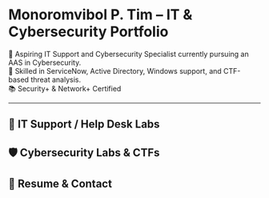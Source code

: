 # Monoromvibol P. Tim – IT & Cybersecurity Portfolio

🎯 Aspiring IT Support and Cybersecurity Specialist currently pursuing an AAS in Cybersecurity.  
💼 Skilled in ServiceNow, Active Directory, Windows support, and CTF-based threat analysis.  
📚 Security+ & Network+ Certified

---

## 🔧 IT Support / Help Desk Labs






## 🛡️ Cybersecurity Labs & CTFs



## 📄 Resume & Contact

